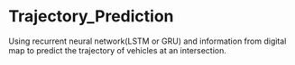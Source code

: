 # Trajectory_Prediction
Using recurrent neural network(LSTM or GRU) and information from digital map to  predict the trajectory of vehicles at an intersection. 
